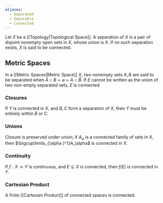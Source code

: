 ```yaml
---
aliases:
  - Separated
  - Separable
  - Connected
---
```

Let $X$ be a [[Topology|Topological Space]]. A separation of $X$ is a pair of disjoint nonempty open sets in $X$, whose union is $X$. If no such separation exists, $X$ is said to be connected.
## Metric Spaces
In a [[Metric Spaces|Metric Space]] $X$, two nonempty sets $A,B$ are said to be separated when $\bar{A}\cap B=\varnothing=A\cap \bar{B}$. 
If $E$ cannot be written as the union of two non-empty separated sets, $E$ is connected
### Closures
If $Y$ is connected in $X$, and $B,C$ form a separation of $X$, then $Y$ must be entirely within $B$ or $C$.
### Unions
Closure is preserved under union; if $A_\alpha$ is a connected family of sets in $X$, then $\bigcup\limits_{\alpha }^{}A_\alpha$ is connected in $X$.
### Continuity
If $f:X\to Y$ is continuous, and $E\subseteq X$ is connected, then $f(E)$ is connected in $Y$.
### Cartesian Product
A finite [[Cartesian Product]] of connected spaces is connected.